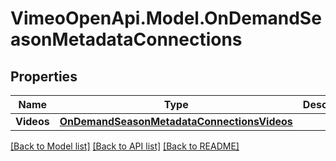 # VimeoOpenApi.Model.OnDemandSeasonMetadataConnections
## Properties

Name | Type | Description | Notes
------------ | ------------- | ------------- | -------------
**Videos** | [**OnDemandSeasonMetadataConnectionsVideos**](OnDemandSeasonMetadataConnectionsVideos.md) |  | 

[[Back to Model list]](../README.md#documentation-for-models) [[Back to API list]](../README.md#documentation-for-api-endpoints) [[Back to README]](../README.md)

